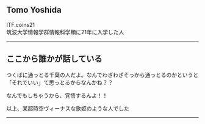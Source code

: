 ## Tomo Yoshida
 ITF.coins21  
 筑波大学情報学群情報科学類に21年に入学した人
 
 ***
## ここから誰かが話している
 つくばに通っとる千葉の人だよ。なんでわざわざそっから通っとるのかというと
 「それでいい」て思っとるからなんかね？？
 
 なんでもしちゃうから、覚悟するんよ！！ 
 
 以上、某超時空ヴィーナスな歌姫のような人でした
 ***

 
